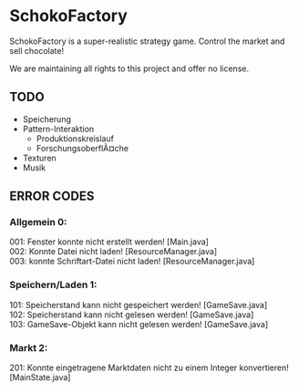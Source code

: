 # SchokoFactory
SchokoFactory is a super-realistic strategy game. Control the market and sell chocolate! 



We are maintaining all rights to this project and offer no license.

## TODO
- Speicherung
- Pattern-Interaktion
  - Produktionskreislauf
  - ForschungsoberflÃ¤che
- Texturen
- Musik

## ERROR CODES
### Allgemein 0:
001: Fenster konnte nicht erstellt werden! [Main.java]<br>
002: Konnte Datei nicht laden! [ResourceManager.java]<br>
003: konnte Schriftart-Datei nicht laden! [ResourceManager.java]<br>
### Speichern/Laden 1:
101: Speicherstand kann nicht gespeichert werden! [GameSave.java]<br>
102: Speicherstand kann nicht gelesen werden! [GameSave.java]<br>
103: GameSave-Objekt kann nicht gelesen werden! [GameSave.java]<br>
### Markt 2:
201: Konnte eingetragene Marktdaten nicht zu einem Integer konvertieren! [MainState.java]<br>
